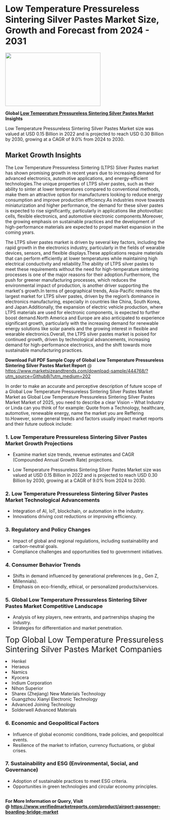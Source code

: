 <H1>Low Temperature Pressureless Sintering Silver Pastes Market Size, Growth and Forecast from 2024 - 2031</H1><img class="aligncenter size-medium wp-image-584254" src="https://thirdeyenews.in/wp-content/uploads/2024/09/Global-Market-Research-300x168.jpeg" alt="" width="300" height="168" /><p><strong>Global&nbsp;<a href="https://www.marketsizeandtrends.com/download-sample/444768/?utm_source=Github8j?utm_medium=202">Low Temperature Pressureless Sintering Silver Pastes Market</a> Insights</strong></p><p>Low Temperature Pressureless Sintering Silver Pastes Market size was valued at USD 0.15 Billion in 2022 and is projected to reach USD 0.30 Billion by 2030, growing at a CAGR of 9.0% from 2024 to 2030.</p><p><h2>Market Growth Insights</h2> <p>The Low Temperature Pressureless Sintering (LTPS) Silver Pastes market has shown promising growth in recent years due to increasing demand for advanced electronics, automotive applications, and energy-efficient technologies.The unique properties of LTPS silver pastes, such as their ability to sinter at lower temperatures compared to conventional methods, make them an attractive option for manufacturers looking to reduce energy consumption and improve production efficiency.As industries move towards miniaturization and higher performance, the demand for these silver pastes is expected to rise significantly, particularly in applications like photovoltaic cells, flexible electronics, and automotive electronic components.Moreover, the growing emphasis on sustainable practices and the development of high-performance materials are expected to propel market expansion in the coming years. </p> <p>The LTPS silver pastes market is driven by several key factors, including the rapid growth in the electronics industry, particularly in the fields of wearable devices, sensors, and flexible displays.These applications require materials that can perform efficiently at lower temperatures while maintaining high electrical conductivity and reliability.The ability of LTPS silver pastes to meet these requirements without the need for high-temperature sintering processes is one of the major reasons for their adoption.Furthermore, the push for greener manufacturing processes, which reduces the environmental impact of production, is another driver supporting the market's growth.In terms of geographical trends, Asia-Pacific remains the largest market for LTPS silver pastes, driven by the region’s dominance in electronics manufacturing, especially in countries like China, South Korea, and Japan.Additionally, the expansion of electric vehicle production, where LTPS materials are used for electronic components, is expected to further boost demand.North America and Europe are also anticipated to experience significant growth, particularly with the increasing demand for renewable energy solutions like solar panels and the growing interest in flexible and wearable electronics.Overall, the LTPS silver pastes market is poised for continued growth, driven by technological advancements, increasing demand for high-performance electronics, and the shift towards more sustainable manufacturing practices.</p><p><span class=""><strong>Download Full PDF Sample Copy of Global Low Temperature Pressureless Sintering Silver Pastes Market Report</strong> @ <a href="https://www.marketsizeandtrends.com/download-sample/444768/?utm_source=Github8j?utm_medium=202" target="_blank">https://www.marketsizeandtrends.com/download-sample/444768/?utm_source=Github8j?utm_medium=202</a></span></p><p>In order to make an accurate and perceptive description of future scope of a Global&nbsp;Low Temperature Pressureless Sintering Silver Pastes Market Market as Global&nbsp;Low Temperature Pressureless Sintering Silver Pastes Market Market of 2025, you need to describe a clear Vision &ndash; What Industry or Linda can you think of for example: Quote from a Technology, healthcare, automotive, renewable energy, name the market you are Reffering to.However, some general trends and factors usually impact market reports and their future outlook include:</p><h3>1.&nbsp;<strong>Low Temperature Pressureless Sintering Silver Pastes Market Growth Projections</strong></h3><ul><li>Examine market size trends, revenue estimates and CAGR (Compounded Annual Growth Rate) projections.</li><li><p>Low Temperature Pressureless Sintering Silver Pastes Market size was valued at USD 0.15 Billion in 2022 and is projected to reach USD 0.30 Billion by 2030, growing at a CAGR of 9.0% from 2024 to 2030.</p></li></ul><h3>2.&nbsp;<strong>Low Temperature Pressureless Sintering Silver Pastes Market Technological Advancements</strong></h3><ul><li>Integration of AI, IoT, blockchain, or automation in the industry.</li><li>Innovations driving cost reductions or improving efficiency.</li></ul><h3>3.&nbsp;<strong>Regulatory and Policy Changes</strong></h3><ul><li>Impact of global and regional regulations, including sustainability and carbon-neutral goals.</li><li>Compliance challenges and opportunities tied to government initiatives.</li></ul><h3>4.&nbsp;<strong>Consumer Behavior Trends</strong></h3><ul><li>Shifts in demand influenced by generational preferences (e.g., Gen Z, Millennials).</li><li>Emphasis on eco-friendly, ethical, or personalized products/services.</li></ul><h3>5.&nbsp;<strong>Global Low Temperature Pressureless Sintering Silver Pastes Market Competitive Landscape</strong></h3><ul><li>Analysis of key players, new entrants, and partnerships shaping the industry.</li><li>Strategies for differentiation and market penetration.</li></ul><p data-pm-slice="1 1 []"><span style="color: inherit; font-family: inherit; font-size: 25px;">Top Global Low Temperature Pressureless Sintering Silver Pastes Market Companies</span></p><div class="" data-test-id=""><p><li>Henkel</li><li> Heraeus</li><li> Namics</li><li> Kyocera</li><li> Indium Corporation</li><li> Nihon Superior</li><li> Sharex (Zhejiang) New Materials Technology</li><li> Guangzhou Xianyi Electronic Technology</li><li> Advanced Joining Technology</li><li> Solderwell Advanced Materials</li></p></div><h3>6.&nbsp;<strong>Economic and Geopolitical Factors</strong></h3><ul><li>Influence of global economic conditions, trade policies, and geopolitical events.</li><li>Resilience of the market to inflation, currency fluctuations, or global crises.</li></ul><h3>7.&nbsp;<strong>Sustainability and ESG (Environmental, Social, and Governance)</strong></h3><ul><li>Adoption of sustainable practices to meet ESG criteria.</li><li>Opportunities in green technologies and circular economy principles.</li></ul><h2><strong style="font-size: 14px;">For More Information or Query, Visit @&nbsp;</strong><a style="background-color: #ffffff; font-size: 14px;" href="https://www.marketsizeandtrends.com/report/low-temperature-pressureless-sintering-silver-pastes-market/" target="_blank">https://www.verifiedmarketreports.com/product/airport-passenger-boarding-bridge-market</a></h2>
